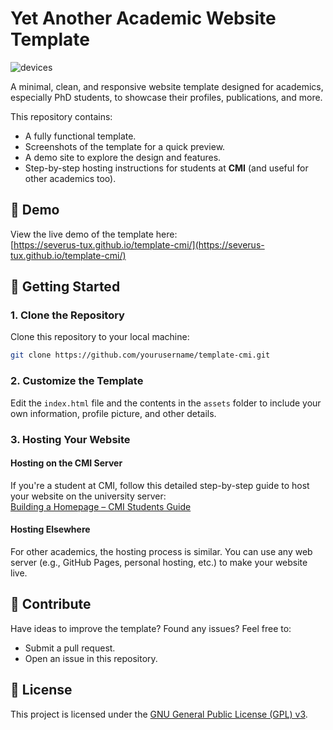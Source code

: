 # Yet Another Academic Website Template   

![devices](https://github.com/user-attachments/assets/95b2f442-dbd6-484d-a218-9abde7eed29b) 

A minimal, clean, and responsive website template designed for academics, especially PhD students, to showcase their profiles, publications, and more.  

This repository contains:  
- A fully functional template.  
- Screenshots of the template for a quick preview.  
- A demo site to explore the design and features.  
- Step-by-step hosting instructions for students at **CMI** (and useful for other academics too).  

## 🎉 Demo  

View the live demo of the template here:  
[https://severus-tux.github.io/template-cmi/](https://severus-tux.github.io/template-cmi/)  

## 🚀 Getting Started  

### 1. Clone the Repository  
Clone this repository to your local machine:  
```bash
git clone https://github.com/yourusername/template-cmi.git
```  

### 2. Customize the Template  
Edit the `index.html` file and the contents in the `assets` folder to include your own information, profile picture, and other details.  

### 3. Hosting Your Website  

#### Hosting on the CMI Server  
If you're a student at CMI, follow this detailed step-by-step guide to host your website on the university server:  
[Building a Homepage – CMI Students Guide](https://blog.vishwaprakash.com/building-a-homepage/)  

#### Hosting Elsewhere  
For other academics, the hosting process is similar. You can use any web server (e.g., GitHub Pages, personal hosting, etc.) to make your website live.  


## 🌟 Contribute  

Have ideas to improve the template? Found any issues? Feel free to:  
- Submit a pull request.  
- Open an issue in this repository.  


## 📄 License  

This project is licensed under the [GNU General Public License (GPL) v3](LICENSE).  

